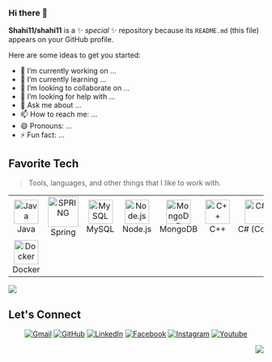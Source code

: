 ### Hi there 👋


**Shahi11/shahi11** is a ✨ _special_ ✨ repository because its `README.md` (this file) appears on your GitHub profile.

Here are some ideas to get you started:

- 🔭 I’m currently working on ...
- 🌱 I’m currently learning ...
- 👯 I’m looking to collaborate on ...
- 🤔 I’m looking for help with ...
- 💬 Ask me about ...
- 📫 How to reach me: ...
- 😄 Pronouns: ...
- ⚡ Fun fact: ...


<h2 align="left" id="macropower-tech">Favorite Tech</h2>

> Tools, languages, and other things that I like to work with.

<table>
  <tr>
    <td align="center" width="150">
      <a href="#macropower-tech"><img src="https://cdn-icons-png.flaticon.com/512/226/226777.png" width="48" height="48" alt="Java"></a><br>
      Java
    </td>
    <td align="center" width="150">
      <a href="#macropower-tech"><img src="https://image.pngaaa.com/238/5473238-middle.png" width="60" height="60" alt="SPRING"></a><br>
      Spring
    </td>
    <td align="center" width="150">
      <a href="#macropower-tech"><img src="https://cdn-icons-png.flaticon.com/512/528/528260.png" width="48" height="48" alt="MySQL"></a><br>
      MySQL
    </td>
    <td align="center" width="150">
      <a href="#macropower-tech"><img src="https://cdn.iconscout.com/icon/free/png-256/node-js-1174925.png" width="48" height="48" alt="Node.js"></a><br>
      Node.js
    </td>
    <td align="center" width="150">
      <a href="#macropower-tech"><img src="https://cdn.icon-icons.com/icons2/2415/PNG/512/mongodb_original_logo_icon_146424.png" width="48" height="48" alt="MongoDB"></a><br>
      MongoDB
    </td>
    <td align="center" width="150">
      <a href="#macropower-tech"><img src="https://user-images.githubusercontent.com/42747200/46140125-da084900-c26d-11e8-8ea7-c45ae6306309.png" width="48" height="48" alt="C++"></a><br>
      C++
    </td>
    <td align="center" width="150">
      <a href="#macropower-tech"><img src="https://pluralsight.imgix.net/paths/path-icons/csharp-e7b8fcd4ce.png" width="48" height="48" alt="C#"></a><br>
      C#&nbsp;(Core)
    </td>
    <td align="center" width="96">
      <a href="#macropower-tech"><img src="https://cdn3.iconfinder.com/data/icons/logos-and-brands-adobe/512/267_Python-512.png" width="48" height="48" alt="Python"></a><br>
      Python
    </td>
    <td align="center" width="96">
      <a href="#macropower-tech"><img src="https://cdn-icons-png.flaticon.com/512/919/919832.png" width="48" height="48" alt="TypeScript"></a><br>
      TypeScript
    </td>
    <td align="center" width="96">
      <a href="#macropower-tech"><img src="https://flyclipart.com/thumb2/javascript-map-javascript-javascript-icon-with-png-892806.png" width="48" height="48" alt="JavaScript"></a><br>
      JavaScript
    </td>
    <td align="center" width="96">
      <a href="#macropower-tech"><img src="https://upload.wikimedia.org/wikipedia/commons/thumb/a/a7/React-icon.svg/2300px-React-icon.svg.png" width="48" height="48" alt="React"></a><br>
      React
    </td>
    <td align="center" width="96">
      <a href="#macropower-tech"><img src="https://camo.githubusercontent.com/bec2c92468d081617cb3145a8f3d8103e268bca400f6169c3a68dc66e05c971e/68747470733a2f2f76352e676574626f6f7473747261702e636f6d2f646f63732f352e302f6173736574732f6272616e642f626f6f7473747261702d6c6f676f2d736861646f772e706e67" width="48" height="48" alt="Bootstrap"></a><br>
      Bootstrap
    </td>
  </tr>
  <tr>
    <td align="center" width="96">
      <a href="#macropower-tech"><img src="https://www.docker.com/wp-content/uploads/2022/03/Moby-logo.png" width="48" height="48" alt="Docker"></a><br>
      Docker
    </td>
  </tr>
</table>


<img src="https://github-readme-stats.vercel.app/api?username=shahi11&show_icons=true&title_color=03fc90&icon_color=03fc90&text_color=03fc90&bg_color=002b19">

## Let's Connect
<p align="center">
	<a href="mailto:rahulshahi.1995@gmail.com"><img src="https://img.icons8.com/bubbles/50/000000/gmail.png" alt="Gmail"/></a>
	<a href="https://github.com/Shahi11"><img src="https://img.icons8.com/bubbles/50/000000/github.png" alt="GitHub"/></a>
	<a href="https://www.linkedin.com/in/rahul-shahi/"><img src="https://img.icons8.com/bubbles/50/000000/linkedin.png" alt="LinkedIn"/></a>
	<a href="https://www.facebook.com/rahul.shahi.1804/"><img src="https://img.icons8.com/bubbles/50/000000/facebook-new.png" alt="Facebook"/></a>
	<a href="https://instagram.com/irahulshahi"><img src="https://img.icons8.com/bubbles/50/000000/instagram.png" alt="Instagram"/></a>
	<a href="https://www.youtube.com/channel/UCVYOGhPwVY9JOwty1940XvA"><img src="https://img.icons8.com/bubbles/50/000000/youtube.png" alt="Youtube"/></a>
	
</p>

<img align="right" src="https://visitor-badge.laobi.icu/badge?page_id=shahi11">
